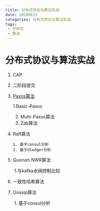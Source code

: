 ```yaml
---
title: 分布式协议与算法实战
date: 20200615
categories: 分布式协议与算法实战
tags: 
 - 分布式
 - 算法
---
```


# 分布式协议与算法实战

1. CAP

2. 二阶段提交

3. [Paxos算法](../2019-06-17-paxos算法)

     1.Basic-Paxos

   2. Multi-Paxos算法
   3. Zab算法

4. Raft算法

       1. 基于consul分析
       2. 基于dledger分析

5. Quorum NWR算法

   ​    1.与kafka水阀控制比较

6. 一致性哈希算法

7. Gossip算法

   ​    1. 基于consul分析